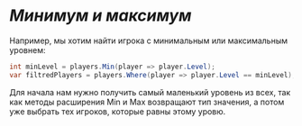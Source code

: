 # *Минимум и максимум*

Например, мы хотим найти игрока с минимальным или максимальным уровнем:
```cs
int minLevel = players.Min(player => player.Level);
var filtredPlayers = players.Where(player => player.Level == minLevel);
```
Для начала нам нужно получить самый маленький уровень из всех, так как методы расширения Min и Max возвращают тип значения, а потом уже выбрать тех игроков, которые равны этому уровю.
